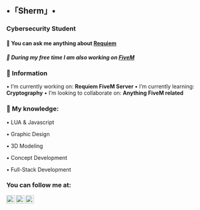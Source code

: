 ## •「Sherm」•
### Cybersecurity Student

#### 💬 You can ask me anything about [Requiem](https://discord.com/invite/Requiem)
##### 🔭 During my free time I am also working on [FiveM](https://fivem.net)

### 🔭 Information
• I’m currently working on: <b>Requiem FiveM Server </b>
• I’m currently learning: <b>Cryptography</b>
• I’m looking to collaborate on: <b>Anything FiveM related </b>

### 🌱 My knowledge:
• LUA & Javascript 

• Graphic Design 

• 3D Modeling 

• Concept Development 

• Full-Stack Development 

### You can follow me at:
[<img align="left" alt="youtube | YouTube" width="22px" src="https://cdn.jsdelivr.net/npm/simple-icons@v3/icons/youtube.svg" />](https://www.youtube.com/channel/UCczJwRSXgM9goCTjapUJLTQ/)
[<img align="left" alt="twitter | Twitter" width="22px" src="https://cdn.jsdelivr.net/npm/simple-icons@v3/icons/twitter.svg" />](https://twitter.com/shermanredux/)
[<img align="left" alt="twitch | Twitch" width="22px" src="https://cdn.jsdelivr.net/npm/simple-icons@v3/icons/twitch.svg" />](https://twitter.com/shermanredux/)

